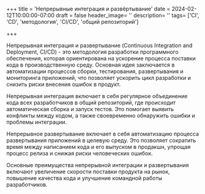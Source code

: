 +++
title = 'Непрерывные интеграция и развёртывание'
date = 2024-02-12T10:00:00-07:00
draft = false
header_image= ''
description= ''
tags= ['CI', 'CD', 'методология', 'CI/CD', 'общий репозиторий']

+++

Непрерывная интеграция и развертывание (Continuous Integration and Deployment, CI/CD) - это методология разработки программного обеспечения, которая ориентирована на ускорение процесса поставки кода в производственную среду. Основная идея заключается в автоматизации процессов сборки, тестирования, развертывания и мониторинга приложений, что позволяет ускорить цикл разработки и снизить риски внесения ошибок в продукт.

Непрерывная интеграция включает в себя регулярное объединение кода всех разработчиков в общий репозиторий, где происходит автоматическая сборка и запуск тестов. Это помогает выявить конфликты между кодом, а также своевременно обнаружить ошибки и проблемы интеграции.

Непрерывное развертывание включает в себя автоматизацию процесса развертывания приложений в целевую среду. Это позволяет сократить время между написанием кода и его выпуском в продакшн, упрощая процесс релиза и снижая риски человеческих ошибок.

Основные преимущества непрерывной интеграции и развертывания включают увеличение скорости поставки продукта на рынок, повышение качества кода и улучшение командной работы разработчиков.